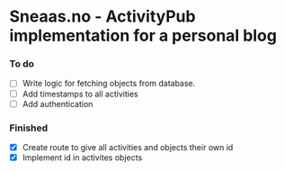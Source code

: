 # Sneaas.no - ActivityPub implementation for a personal blog


### To do
- [ ] Write logic for fetching objects from database.
- [ ] Add timestamps to all activities
- [ ] Add authentication

### Finished
- [X] Create route to give all activities and objects their own id
- [X] Implement id in activites objects
